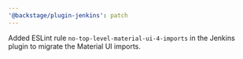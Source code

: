 ```yaml
---
'@backstage/plugin-jenkins': patch
---
```


Added ESLint rule `no-top-level-material-ui-4-imports` in the Jenkins plugin to migrate the Material UI imports.
